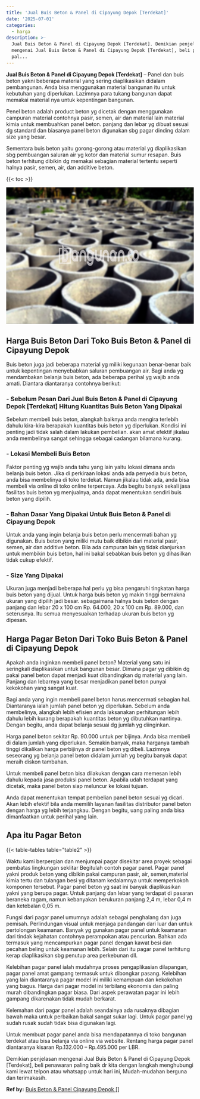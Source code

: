 ```yaml
---
title: 'Jual Buis Beton & Panel di Cipayung Depok [Terdekat]'
date: '2025-07-01'
categories:
  - harga
description: >-
  Jual Buis Beton & Panel di Cipayung Depok [Terdekat]. Demikian penjelasan
  mengenai Jual Buis Beton & Panel di Cipayung Depok [Terdekat], beli penawaran
  pal...
---
```


**Jual Buis Beton & Panel di Cipayung Depok \[Terdekat\]** – Panel dan buis beton yakni beberapa material yang sering diaplikasikan didalam pembangunan. Anda bisa menggunakan material bangunan itu untuk kebutuhan yang diperlukan. Lazimnya para tukang bangunan dapat memakai material nya untuk kepentingan bangunan.

Penel beton adalah product beton yg dicetak dengan menggunakan campuran material contohnya pasir, semen, air dan material lain material kimia untuk membuahkan panel beton. panjang dan lebar yg dibuat sesuai dg standard dan biasanya panel beton digunakan sbg pagar dinding dalam size yang besar.

Sementara buis beton yaitu gorong-gorong atau material yg diaplikasikan sbg pembuangan saluran air yg kotor dan material sumur resapan. Buis beton terhitung dibikin dg memakai sebagian material tertentu seperti halnya pasir, semen, air, dan additive beton.

{{< toc >}}

![Jual Buis Beton & Panel di Cipayung Depok [Terdekat]](/images/jual-panel-buis-beton-murah-07.png)

## Harga Buis Beton Dari Toko Buis Beton & Panel di Cipayung Depok

Buis beton juga jadi beberapa material yg miliki kegunaan benar-benar baik untuk kepentingan menyebabkan saluran pembuangan air. Bagi anda yg mendambakan belanja buis beton, ada beberapa perihal yg wajib anda amati. Diantara diantaranya contohnya berikut:

### \- Sebelum Pesan Dari Jual Buis Beton & Panel di Cipayung Depok \[Terdekat\] Hitung Kuantitas Buis Beton Yang Dipakai

Sebelum membeli buis beton, alangkah baiknya anda mengira terlebih dahulu kira-kira berapakah kuantitas buis beton yg diperlukan. Kondisi ini penting jadi tidak salah dalam lakukan pembelian. akan amat efektif jikalau anda membelinya sangat sehingga sebagai cadangan bilamana kurang.

### \- Lokasi Membeli Buis Beton

Faktor penting yg wajib anda tahu yang lain yaitu lokasi dimana anda belanja buis beton. Jika di perkiraan lokasi anda ada penyedia buis beton, anda bisa membelinya di toko terdekat. Namun jikalau tidak ada, anda bisa membeli via online di toko online terpercaya. Ada begitu banyak sekali jasa fasilitas buis beton yg menjualnya, anda dapat menentukan sendiri buis beton yang dipilih.

### \- Bahan Dasar Yang Dipakai Untuk Buis Beton & Panel di Cipayung Depok

Untuk anda yang ingin belanja buis beton perlu mencermati bahan yg digunakan. Buis beton yang miliki mutu baik dibikin dari material pasir, semen, air dan additive beton. Bila ada campuran lain yg tidak dianjurkan untuk membikin buis beton, hal ini bakal sebabkan buis beton yg dihasilkan tidak cukup efektif.

### \- Size Yang Dipakai

Ukuran juga menjadi beberapa hal perlu yg bisa pengaruhi tingkatan harga buis beton yang dijual. Untuk harga buis beton yg makin tinggi bermakna ukuran yang dipilih jadi besar. sebagaimana halnya buis beton dengan panjang dan lebar 20 x 100 cm Rp. 64.000, 20 x 100 cm Rp. 89.000, dan seterusnya. Itu semua menyesuaikan terhadap ukuran buis beton yg dipesan.

## Harga Pagar Beton Dari Toko Buis Beton & Panel di Cipayung Depok

Apakah anda inginkan membeli panel beton? Material yang satu ini seringkali diaplikasikan untuk bangunan besar. Dimana pagar yg dibikin dg pakai panel beton dapat menjadi kuat dibandingkan dg material yang lain. Panjang dan lebarnya yang besar menjadikan panel beton punyai kekokohan yang sangat kuat.

Bagi anda yang ingin membeli panel beton harus mencermati sebagian hal. Diantaranya ialah jumlah panel beton yg diperlukan. Sebelum anda membelinya, alangkah lebih efisien anda laksanakan perhitungan lebih dahulu lebih kurang berapakah kuantitas beton yg dibutuhkan nantinya. Dengan begitu, anda dapat belanja sesuai dg jumlah yg diinginkan.

Harga panel beton sekitar Rp. 90.000 untuk per bijinya. Anda bisa membeli di dalam jumlah yang diperlukan. Semakin banyak, maka harganya tambah tinggi dikalikan harga perbijinya dr panel beton yg dibeli. Lazimnya seseorang yg belanja panel beton didalam jumlah yg begitu banyak dapat meraih diskon tambahan.

Untuk membeli panel beton bisa dilakukan dengan cara memesan lebih dahulu kepada jasa produksi panel beton. Apabila udah terdapat yang dicetak, maka panel beton siap meluncur ke lokasi tujuan.

Anda dapat menentukan tempat pembelian panel beton sesuai yg dicari. Akan lebih efektif bila anda memilih layanan fasilitas distributor panel beton dengan harga yg lebih terjangkau. Dengan begitu, uang paling anda bisa dimanfaatkan untuk perihal yang lain.

## Apa itu Pagar Beton

{{< table-tables table="table2" >}}

Waktu kami berpergian dan menjumpai pagar disekitar area proyek sebagai pembatas lingkungan seklitar Begitulah contoh pagar panel. Pagar panel yakni produk beton yang dibikin pakai campuran pasir, air, semen,material kimia tertu dan tulangan besi yg ditanam kedalamnya untuk memperkokoh komponen tersebut. Pagar panel beton yg saat ini banyak diaplikasikan yakni yang berupa pagar. Untuk panjang dan lebar yang terdapat di pasaran beraneka ragam, namun kebanyakan berukuran panjang 2,4 m, lebar 0,4 m dan ketebalan 0,05 m.

Fungsi dari pagar panel umumnya adalah sebagai penghalang dan juga pemisah. Perlindungan visual untuk menjaga pandangan dari luar dan untuk pertolongan keamanan. Banyak yg gunakan pagar panel untuk keamanan dari tindak kejahatan contohnya perampokan atau pencurian. Bahkan ada termasuk yang mencampurkan pagar panel dengan kawat besi dan pecahan beling untuk keamanan lebih. Selain dari itu pagar panel terhitung kerap diaplikasikan sbg penutup area perkebunan dll.

Kelebihan pagar panel ialah mudahnya proses pengaplikasian dilapangan, pagar panel amat gampang termasuk untuk dibongkar pasang. Kelebihan yang lain diantaranya pagar model ini miliki kemampuan dan kekokohan yang bagus. Harga dari pagar model ini terbilang ekonomis dan paling murah dibandingkan pagar biasa. Dari aspek perawatan pagar ini lebih gampang dikarenakan tidak mudah berkarat.

Kelemahan dari pagar panel adalah seandainya ada rusaknya dibagian bawah maka untuk perbaikan bakal sangat sukar lagi. Untuk pagar panel yg sudah rusak sudah tidak bisa digunakan lagi.

Untuk membuat pagar panel anda bisa mendapatannya di toko bangunan terdekat atau bisa belanja via online via website. Rentang harga pagar panel diantaranya kisaran Rp.132.000 – Rp.495.000 per LBR.

Demikian penjelasan mengenai Jual Buis Beton & Panel di Cipayung Depok \[Terdekat\], beli penawaran paling baik dr kita dengan langkah menghubungi kami lewat telpon atau whatsapp untuk hari ini, Mudah-mudahan berguna dan terimakasih.

**Ref by:** [Buis Beton & Panel Cipayung Depok []](https://id.wikipedia.org/wiki/Buis)
